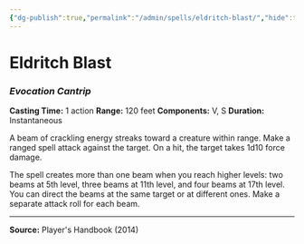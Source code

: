 ```yaml
---
{"dg-publish":true,"permalink":"/admin/spells/eldritch-blast/","hide":true,"updated":"2025-08-11T11:53:29.375+01:00"}
---
```


# Eldritch Blast
### *Evocation Cantrip*
**Casting Time:** 1 action
**Range:** 120 feet
**Components:** V, S
**Duration:** Instantaneous

A beam of crackling energy streaks toward a creature within range. Make a ranged spell attack against the target. On a hit, the target takes 1d10 force damage.

The spell creates more than one beam when you reach higher levels: two beams at 5th level, three beams at 11th level, and four beams at 17th level. You can direct the beams at the same target or at different ones. Make a separate attack roll for each beam.

---
**Source:** Player's Handbook (2014)